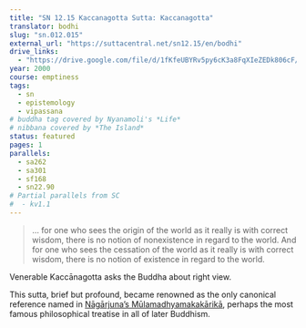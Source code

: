 ```yaml
---
title: "SN 12.15 Kaccanagotta Sutta: Kaccanagotta"
translator: bodhi
slug: "sn.012.015"
external_url: "https://suttacentral.net/sn12.15/en/bodhi"
drive_links:
  - "https://drive.google.com/file/d/1fKfeUBYRv5py6cK3a8FqXIeZEDk806cF/view?usp=drivesdk"
year: 2000
course: emptiness
tags:
  - sn
  - epistemology
  - vipassana
# buddha tag covered by Nyanamoli's *Life*
# nibbana covered by *The Island*
status: featured
pages: 1
parallels:
  - sa262
  - sa301
  - sf168
  - sn22.90
# Partial parallels from SC
#  - kv1.1
---
```


> … for one who sees the origin of the world as it really is with correct wisdom, there is no notion of nonexistence in regard to the world. And for one who sees the cessation of the world as it really is with correct wisdom, there is no notion of existence in regard to the world.

Venerable Kaccānagotta asks the Buddha about right view.

This sutta, brief but profound, became renowned as the only canonical reference named in [Nāgārjuna’s Mūlamadhyamakakārikā](/content/excerpts/selected-verses-mulamadhymakakarika_garfield-jay), perhaps the most famous philosophical treatise in all of later Buddhism.

